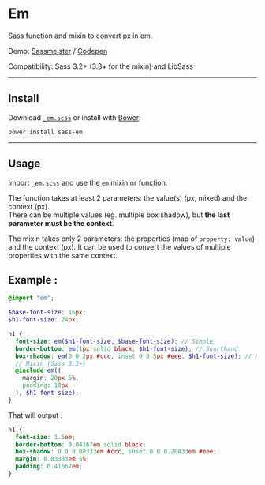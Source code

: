 # Em

Sass function and mixin to convert px in em.

Demo: [Sassmeister](http://sassmeister.com/gist/4481fa0aeeaf49ea9325) / [Codepen](http://codepen.io/pierreburel/pen/dPwXrr)

Compatibility: Sass 3.2+ (3.3+ for the mixin) and LibSass

---

## Install

Download [`_em.scss`](https://raw.githubusercontent.com/pierreburel/sass-em/master/_em.scss) or install with [Bower](http://bower.io/):

```
bower install sass-em
```

---

## Usage

Import `_em.scss` and use the `em` mixin or function.  

The function takes at least 2 parameters: the value(s) (px, mixed) and the context (px).  
There can be multiple values (eg. multiple box shadow), but **the last parameter must be the context**.  

The mixin takes only 2 parameters: the properties (map of `property: value`) and the context (px). It can be used to convert the values of multiple properties with the same context.

## Example :

```scss
@import "em";

$base-font-size: 16px;
$h1-font-size: 24px;

h1 {
  font-size: em($h1-font-size, $base-font-size); // Simple
  border-bottom: em(1px solid black, $h1-font-size); // Shorthand
  box-shadow: em(0 0 2px #ccc, inset 0 0 5px #eee, $h1-font-size); // Multiple values
  // Mixin (Sass 3.3+)
  @include em((
    margin: 20px 5%,
    padding: 10px
  ), $h1-font-size);
}
```

That will output :

```css
h1 {
  font-size: 1.5em;
  border-bottom: 0.04167em solid black;
  box-shadow: 0 0 0.08333em #ccc, inset 0 0 0.20833em #eee;
  margin: 0.83333em 5%;
  padding: 0.41667em;
}
```
